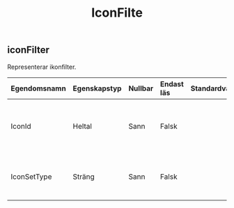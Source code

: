 ﻿---
title: IconFilte
second_title: Aspose.Cells Cloud Documen
type: docs
url: /sv/specification/model/iconfilter/
description: "Aspose.Cells Molnmodellspecifikation: IconFilter. Hantera enkelt Excel och andra kalkylarksdokument med funktioner som att öppna, generera, redigera, dela, slå samman, jämföra och konvertera"
kwords: Excel, Office, Kalkylblad, Cloud REST API, IconFilter
weight: 50
---
## **iconFilter**

 Representerar ikonfilter.

| Egendomsnamn| Egenskapstyp| Nullbar| Endast läs| Standardvärde| Beskrivning|
|:- |:- |:- |:- |:- |:- |
| IconId| Heltal| Sann| Falsk|| Hämtar och ställer in nollbaserat index för en ikon i en ikonuppsättning.|
| IconSetType| Sträng| Sann| Falsk|| Hämtar och ställer in vilken ikonuppsättning som används i filterkriterierna.|


